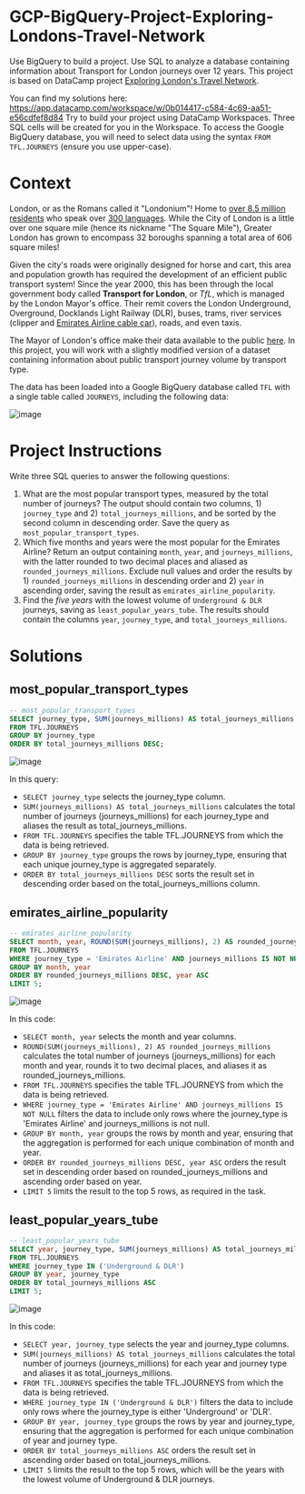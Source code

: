 # GCP-BigQuery-Project-Exploring-Londons-Travel-Network

Use BigQuery to build a project. Use SQL to analyze a database containing information about Transport for London journeys over 12 years.
This project is based on DataCamp project [Exploring London's Travel Network](https://app.datacamp.com/learn/projects/exploring_londons_travel_network).

You can find my solutions here: https://app.datacamp.com/workspace/w/0b014417-c584-4c69-aa51-e56cdfef8d84
Try to build your project using DataCamp Workspaces. Three SQL cells will be created for you in the Workspace. To access the Google BigQuery database, you will need to select data using the syntax `FROM TFL.JOURNEYS` (ensure you use upper-case).

# Context
London, or as the Romans called it "Londonium"! Home to [over 8.5 million residents](https://app.datacamp.com/workspace/external-link?url=https%3A%2F%2Fwww.ons.gov.uk%2Fpeoplepopulationandcommunity%2Fpopulationandmigration%2Fpopulationestimates%2Fbulletins%2Fpopulationandhouseholdestimatesenglandandwales%2Fcensus2021unroundeddata%23population-and-household-estimates-england-and-wales-data) who speak over [300 languages](https://app.datacamp.com/workspace/external-link?url=https%3A%2F%2Fweb.archive.org%2Fweb%2F20080924084621%2Fhttp%3A%2F%2Fwww.cilt.org.uk%2Ffaqs%2Flangspoken.htm). While the City of London is a little over one square mile (hence its nickname "The Square Mile"), Greater London has grown to encompass 32 boroughs spanning a total area of 606 square miles!

Given the city's roads were originally designed for horse and cart, this area and population growth has required the development of an efficient public transport system! Since the year 2000, this has been through the local government body called **Transport for London**, or *TfL*, which is managed by the London Mayor's office. Their remit covers the London Underground, Overground, Docklands Light Railway (DLR), buses, trams, river services (clipper and [Emirates Airline cable car](https://app.datacamp.com/workspace/external-link?url=https%3A%2F%2Fen.wikipedia.org%2Fwiki%2FLondon_cable_car)), roads, and even taxis.

The Mayor of London's office make their data available to the public [here](https://app.datacamp.com/workspace/external-link?url=https%3A%2F%2Fdata.london.gov.uk%2Fdataset). In this project, you will work with a slightly modified version of a dataset containing information about public transport journey volume by transport type.

The data has been loaded into a Google BigQuery database called `TFL` with a single table called `JOURNEYS`, including the following data:

![image](https://github.com/janaom/GCP-BigQuery-Project-Exploring-Londons-Travel-Network/assets/83917694/862de861-5d75-41c5-9f4c-399a9bf03e18)


# Project Instructions

Write three SQL queries to answer the following questions:

1. What are the most popular transport types, measured by the total number of journeys? The output should contain two columns, 1) `journey_type` and 2) `total_journeys_millions`, and be sorted by the second column in descending order. Save the query as `most_popular_transport_types`.
2. Which five months and years were the most popular for the Emirates Airline? Return an output containing `month`, `year`, and `journeys_millions`, with the latter rounded to two decimal places and aliased as `rounded_journeys_millions`. Exclude null values and order the results by 1) `rounded_journeys_millions` in descending order and 2) `year` in ascending order, saving the result as `emirates_airline_popularity`.
3. Find the *five years* with the lowest volume of `Underground & DLR` journeys, saving as `least_popular_years_tube`. The results should contain the columns `year`, `journey_type`, and `total_journeys_millions`.

# Solutions

## most_popular_transport_types
```SQL
-- most_popular_transport_types
SELECT journey_type, SUM(journeys_millions) AS total_journeys_millions
FROM TFL.JOURNEYS
GROUP BY journey_type
ORDER BY total_journeys_millions DESC;
```
![image](https://github.com/janaom/GCP-BigQuery-Project-Exploring-Londons-Travel-Network/assets/83917694/057e4490-e257-4280-8453-130405a95078)

In this query:
- `SELECT journey_type` selects the journey_type column.
- `SUM(journeys_millions) AS total_journeys_millions` calculates the total number of journeys (journeys_millions) for each journey_type and aliases the result as total_journeys_millions.
- `FROM TFL.JOURNEYS` specifies the table TFL.JOURNEYS from which the data is being retrieved.
- `GROUP BY journey_type` groups the rows by journey_type, ensuring that each unique journey_type is aggregated separately.
- `ORDER BY total_journeys_millions DESC` sorts the result set in descending order based on the total_journeys_millions column.



## emirates_airline_popularity
```SQL
-- emirates_airline_popularity
SELECT month, year, ROUND(SUM(journeys_millions), 2) AS rounded_journeys_millions
FROM TFL.JOURNEYS
WHERE journey_type = 'Emirates Airline' AND journeys_millions IS NOT NULL
GROUP BY month, year
ORDER BY rounded_journeys_millions DESC, year ASC
LIMIT 5;
```
![image](https://github.com/janaom/GCP-BigQuery-Project-Exploring-Londons-Travel-Network/assets/83917694/eeaaf6a4-7bd3-4728-a045-c8dfb5f9417d)

In this code:
- `SELECT month, year` selects the month and year columns.
- `ROUND(SUM(journeys_millions), 2) AS rounded_journeys_millions` calculates the total number of journeys (journeys_millions) for each month and year, rounds it to two decimal places, and aliases it as rounded_journeys_millions.
- `FROM TFL.JOURNEYS` specifies the table TFL.JOURNEYS from which the data is being retrieved.
- `WHERE journey_type = 'Emirates Airline' AND journeys_millions IS NOT NULL` filters the data to include only rows where the journey_type is 'Emirates Airline' and journeys_millions is not null.
- `GROUP BY month, year` groups the rows by month and year, ensuring that the aggregation is performed for each unique combination of month and year.
- `ORDER BY rounded_journeys_millions DESC, year ASC` orders the result set in descending order based on rounded_journeys_millions and ascending order based on year.
- `LIMIT 5` limits the result to the top 5 rows, as required in the task.



## least_popular_years_tube
```SQL
-- least_popular_years_tube
SELECT year, journey_type, SUM(journeys_millions) AS total_journeys_millions
FROM TFL.JOURNEYS
WHERE journey_type IN ('Underground & DLR')
GROUP BY year, journey_type
ORDER BY total_journeys_millions ASC
LIMIT 5;
```
![image](https://github.com/janaom/GCP-BigQuery-Project-Exploring-Londons-Travel-Network/assets/83917694/cd41dfc4-023c-48c6-a371-2f8367d4c788)

In this code:
- `SELECT year, journey_type` selects the year and journey_type columns.
- `SUM(journeys_millions) AS total_journeys_millions` calculates the total number of journeys (journeys_millions) for each year and journey type and aliases it as total_journeys_millions.
- `FROM TFL.JOURNEYS` specifies the table TFL.JOURNEYS from which the data is being retrieved.
- `WHERE journey_type IN ('Underground & DLR')` filters the data to include only rows where the journey_type is either 'Underground' or 'DLR'.
- `GROUP BY year, journey_type` groups the rows by year and journey_type, ensuring that the aggregation is performed for each unique combination of year and journey type.
- `ORDER BY total_journeys_millions ASC` orders the result set in ascending order based on total_journeys_millions.
- `LIMIT 5` limits the result to the top 5 rows, which will be the years with the lowest volume of Underground & DLR journeys.
